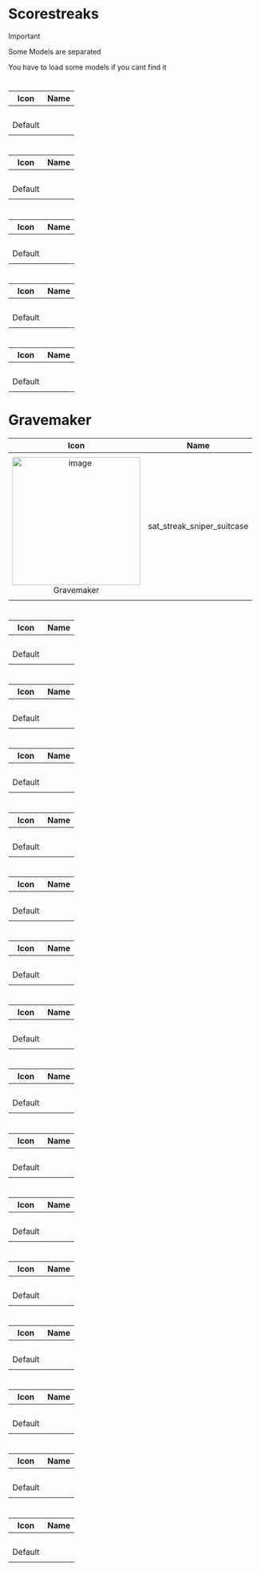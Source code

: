 # Scorestreaks
> [!IMPORTANT]
> Some Models are separated 
>
> You have to load some models if you cant find it 
>



# 
| Icon | Name |
| :--: | :--: | 
| | | | | 
<br> Default | | 
| | | | | 



# 
| Icon | Name |
| :--: | :--: | 
| | | | | 
<br> Default | | 
| | | | | 



# 
| Icon | Name |
| :--: | :--: | 
| | | | | 
<br> Default | | 
| | | | | 



# 
| Icon | Name |
| :--: | :--: | 
| | | | | 
<br> Default | | 
| | | | | 



# 
| Icon | Name |
| :--: | :--: | 
| | | | | 
<br> Default | | 
| | | | | 



# Gravemaker
| Icon | Name |
| :--: | :--: | 
| | | | | 
<img width="256" height="256" alt="image" src="https://github.com/user-attachments/assets/20f61628-491a-4a35-8a08-f755783fe55b" /> <br> Gravemaker | sat_streak_sniper_suitcase| 
| | | | | 



# 
| Icon | Name |
| :--: | :--: | 
| | | | | 
<br> Default | | 
| | | | | 



# 
| Icon | Name |
| :--: | :--: | 
| | | | | 
<br> Default | | 
| | | | | 



# 
| Icon | Name |
| :--: | :--: | 
| | | | | 
<br> Default | | 
| | | | | 



# 
| Icon | Name |
| :--: | :--: | 
| | | | | 
<br> Default | | 
| | | | | 



# 
| Icon | Name |
| :--: | :--: | 
| | | | | 
<br> Default | | 
| | | | | 



# 
| Icon | Name |
| :--: | :--: | 
| | | | | 
<br> Default | | 
| | | | | 



# 
| Icon | Name |
| :--: | :--: | 
| | | | | 
<br> Default | | 
| | | | | 



# 
| Icon | Name |
| :--: | :--: | 
| | | | | 
<br> Default | | 
| | | | | 



# 
| Icon | Name |
| :--: | :--: | 
| | | | | 
<br> Default | | 
| | | | | 



# 
| Icon | Name |
| :--: | :--: | 
| | | | | 
<br> Default | | 
| | | | | 



# 
| Icon | Name |
| :--: | :--: | 
| | | | | 
<br> Default | | 
| | | | | 



# 
| Icon | Name |
| :--: | :--: | 
| | | | | 
<br> Default | | 
| | | | | 



# 
| Icon | Name |
| :--: | :--: | 
| | | | | 
<br> Default | | 
| | | | | 



# 
| Icon | Name |
| :--: | :--: | 
| | | | | 
<br> Default | | 
| | | | | 



# 
| Icon | Name |
| :--: | :--: | 
| | | | | 
<br> Default | | 
| | | | | 






